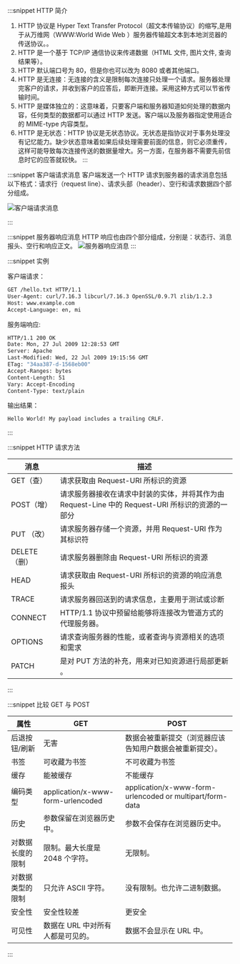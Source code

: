 :::snippet HTTP 简介

1. HTTP 协议是 Hyper Text Transfer Protocol（超文本传输协议）的缩写,是用于从万维网（WWW:World Wide Web ）服务器传输超文本到本地浏览器的传送协议。。
2. HTTP 是一个基于 TCP/IP 通信协议来传递数据（HTML 文件, 图片文件, 查询结果等）。
3. HTTP 默认端口号为 80，但是你也可以改为 8080 或者其他端口。
4. HTTP 是无连接：无连接的含义是限制每次连接只处理一个请求。服务器处理完客户的请求，并收到客户的应答后，即断开连接。采用这种方式可以节省传输时间。
5. HTTP 是媒体独立的：这意味着，只要客户端和服务器知道如何处理的数据内容，任何类型的数据都可以通过 HTTP 发送。客户端以及服务器指定使用适合的 MIME-type 内容类型。
6. HTTP 是无状态：HTTP 协议是无状态协议。无状态是指协议对于事务处理没有记忆能力。缺少状态意味着如果后续处理需要前面的信息，则它必须重传，这样可能导致每次连接传送的数据量增大。另一方面，在服务器不需要先前信息时它的应答就较快。
   :::

:::snippet 客户端请求消息
客户端发送一个 HTTP 请求到服务器的请求消息包括以下格式：请求行（request line）、请求头部（header）、空行和请求数据四个部分组成。

![客户端请求消息](@/assets/images/html-06-01.png)

:::

:::snippet 服务器响应消息
HTTP 响应也由四个部分组成，分别是：状态行、消息报头、空行和响应正文。
![服务器响应消息](@/assets/images/html-06-02.jpg)
:::

:::snippet 实例

客户端请求：

```bash
GET /hello.txt HTTP/1.1
User-Agent: curl/7.16.3 libcurl/7.16.3 OpenSSL/0.9.7l zlib/1.2.3
Host: www.example.com
Accept-Language: en, mi
```

服务端响应:

```bash
HTTP/1.1 200 OK
Date: Mon, 27 Jul 2009 12:28:53 GMT
Server: Apache
Last-Modified: Wed, 22 Jul 2009 19:15:56 GMT
ETag: "34aa387-d-1568eb00"
Accept-Ranges: bytes
Content-Length: 51
Vary: Accept-Encoding
Content-Type: text/plain
```

输出结果：

```bash
Hello World! My payload includes a trailing CRLF.
```

:::

:::snippet HTTP 请求方法

| 消息 | 描述                                |
| ---- | ----------------------------------- |
| GET（查）  | 请求获取由 Request-URI 所标识的资源 |
| POST（增）   | 请求服务器接收在请求中封装的实体，并将其作为由 Request-Line 中的 Request-URI 所标识的资源的一部分 |
| PUT （改）  | 请求服务器存储一个资源，并用 Request-URI 作为其标识符 |
| DELETE （删） | 请求服务器删除由 Request-URI 所标识的资源 |
| HEAD | 请求获取由 Request-URI 所标识的资源的响应消息报头 |
| TRACE | 请求服务器回送到的请求信息，主要用于测试或诊断 |
| CONNECT | HTTP/1.1 协议中预留给能够将连接改为管道方式的代理服务器。 |
| OPTIONS | 请求查询服务器的性能，或者查询与资源相关的选项和需求 |
| PATCH | 是对 PUT 方法的补充，用来对已知资源进行局部更新 。 |
:::

:::snippet 比较 GET 与 POST

| 属性 |GET |POST                                |
| ---- | ---- | ----------------------------------- |
| 后退按钮/刷新  |无害 |数据会被重新提交（浏览器应该告知用户数据会被重新提交）。 |
| 书签  |可收藏为书签 |不可收藏为书签 |
| 缓存  |能被缓存 |不能缓存 |
| 编码类型  |application/x-www-form-urlencoded |application/x-www-form-urlencoded or multipart/form-data |
| 历史  |参数保留在浏览器历史中。 |参数不会保存在浏览器历史中。 |
| 对数据长度的限制  |限制。最大长度是 2048 个字符。 |无限制。 |
| 对数据类型的限制  |只允许 ASCII 字符。 |没有限制。也允许二进制数据。 |
| 安全性  |安全性较差 |更安全 |
| 可见性  |数据在 URL 中对所有人都是可见的。 |数据不会显示在 URL 中。 |
:::
